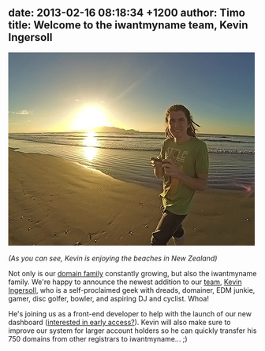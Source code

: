 date: 2013-02-16 08:18:34 +1200
author: Timo
title: Welcome to the iwantmyname team, Kevin Ingersoll
----

![kevin.jpg](/media/2013-02-16-kevin.jpg)

*(As you can see, Kevin is enjoying the beaches in New Zealand)*

Not only is our [domain family](https://iwantmyname.com/domains) constantly growing, but also the iwantmyname family. We're happy to announce the newest addition to our [team](https://iwantmyname.com/about), [Kevin Ingersoll](https://twitter.com/kingersoll), who is a self-proclaimed geek with dreads, domainer, EDM junkie, gamer, disc golfer, bowler, and aspiring DJ and cyclist. Whoa!

He's joining us as a front-end developer to help with the launch of our new dashboard ([interested in early access?](https://docs.google.com/a/ideegeo.com/spreadsheet/embeddedform?formkey=dFNTLWlaZ0ZmTW1HYnZaVGZlZGpmYWc6MQ)). Kevin will also make sure to improve our system for larger account holders so he can quickly transfer his 750 domains from other registrars to iwantmyname... ;)
